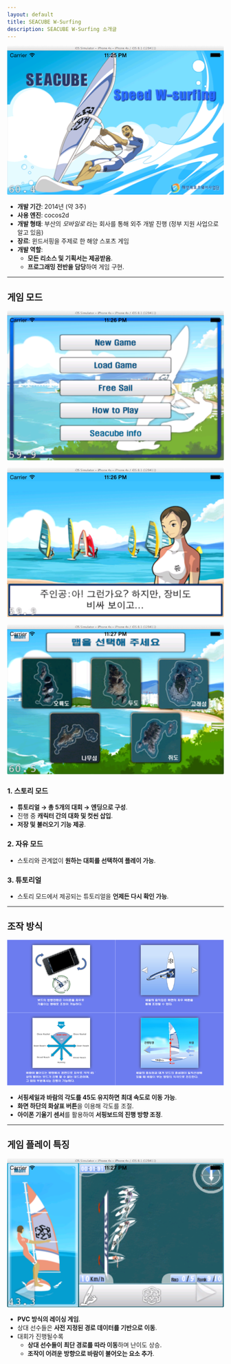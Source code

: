 ```yaml
---
layout: default
title: SEACUBE W-Surfing
description: SEACUBE W-Surfing 소개글
---
```


![image92.png](./assets/image92.png)

- **개발 기간**: 2014년 (약 3주)
- **사용 엔진**: cocos2d
- **개발 형태**: 부산의 _모바일로_ 라는 회사를 통해 외주 개발 진행 (정부 지원 사업으로 알고 있음)
- **장르**: 윈드서핑을 주제로 한 해양 스포츠 게임
- **개발 역할**:
    - **모든 리소스 및 기획서는 제공받음**.
    - **프로그래밍 전반을 담당**하여 게임 구현.

---

## 게임 모드

![image93.png](./assets/image93.png)

![image96.png](./assets/image96.png)

![image97.png](./assets/image97.png)

### 1. 스토리 모드

- **튜토리얼 → 총 5개의 대회 → 엔딩으로 구성**.
- 진행 중 **캐릭터 간의 대화 및 컷씬 삽입**.
- **저장 및 불러오기 기능 제공**.

### 2. 자유 모드

- 스토리와 관계없이 **원하는 대회를 선택하여 플레이 가능**.

### 3. 튜토리얼

- 스토리 모드에서 제공되는 튜토리얼을 **언제든 다시 확인 가능**.

---

## **조작 방식**

![image94.png](./assets/image94.png)

- **서핑세일과 바람의 각도를 45도 유지하면 최대 속도로 이동 가능**.
- **화면 하단의 화살표 버튼**을 이용해 각도를 조절.
- **아이폰 기울기 센서**를 활용하여 **서핑보드의 진행 방향 조정**.

---

## **게임 플레이 특징**

![image95.png](./assets/image95.png)

- **PVC 방식의 레이싱 게임**.
- 상대 선수들은 **사전 지정된 경로 데이터를 기반으로 이동**.
- 대회가 진행될수록
    - **상대 선수들이 최단 경로를 따라 이동**하며 난이도 상승.
    - **조작이 어려운 방향으로 바람이 불어오는 요소 추가**.
